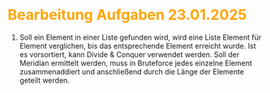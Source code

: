 # <font color = "orange">Bearbeitung Aufgaben 23.01.2025</font>
1) Soll ein Element in einer Liste gefunden wird, wird eine Liste Element für Element verglichen, bis das entsprechende Element erreicht wurde.
   Ist es vorsortiert, kann Divide & Conquer verwendet werden.
   Soll der Meridian ermittelt werden, muss in Bruteforce jedes einzelne Element zusammenaddiert und anschließend durch die Länge der Elemente geteilt werden.
   